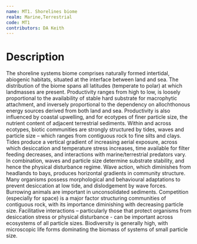```yaml
---
name: MT1. Shorelines biome
realm: Marine,Terrestrial
code: MT1
contributors: DA Keith
---
```


# Description

The shoreline systems biome comprises naturally formed intertidal, abiogenic habitats, situated at the interface between land and sea. The distribution of the biome spans all latitudes (temperate to polar) at which landmasses are present. Productivity ranges from high to low, is loosely proportional to the availability of stable hard substrate for macrophytic attachment, and inversely proportional to the dependency on allochthonous energy sources derived from both land and sea. Productivity is also influenced by coastal upwelling, and for ecotypes of finer particle size, the nutrient content of adjacent terrestrial sediments. Within and across ecotypes, biotic communities are strongly structured by tides, waves and particle size – which ranges from contiguous rock to fine silts and clays. Tides produce a vertical gradient of increasing aerial exposure, across which desiccation and temperature stress increases, time available for filter feeding decreases, and interactions with marine/terrestrial predators vary. In combination, waves and particle size determine substrate stability, and hence the  physical disturbance regime. Wave action, which diminishes from headlands to bays, produces horizontal gradients in community structure. Many organisms possess morphological and behavioural adaptations to prevent desiccation at low tide, and dislodgement by wave forces. Burrowing animals are important in unconsolidated sediments. Competition (especially for space) is a major factor structuring communities of contiguous rock, with its importance diminishing with decreasing particle size. Facilitative interactions – particularly those that protect organisms from desiccation stress or physical disturbance - can be important across ecosystems of all particle sizes. Biodiversity is generally high, with microscopic life forms dominating the biomass of systems of small particle size.  
